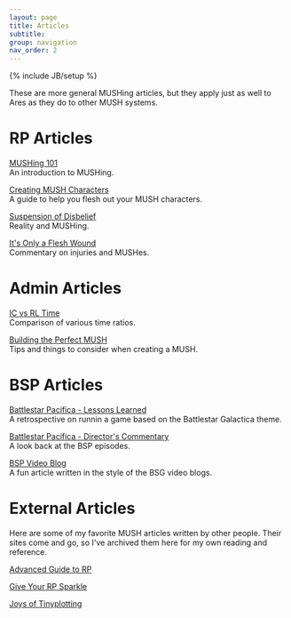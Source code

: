 ```yaml
---
layout: page
title: Articles
subtitle: 
group: navigation
nav_order: 2
---
```

{% include JB/setup %}

These are more general MUSHing articles, but they apply just as well to Ares as they do to other MUSH systems.

# RP Articles

[MUSHing 101]({{site.siteroot}}articles/mush_101.html)<br/>
An introduction to MUSHing.

[Creating MUSH Characters]({{site.siteroot}}articles/characters.html)<br/>
A guide to help you flesh out your MUSH characters.

[Suspension of Disbelief]({{site.siteroot}}articles/disbelief.html)<br/>
Reality and MUSHing.

[It's Only a Flesh Wound]({{site.siteroot}}articles/flesh_wound.html)<br/>
Commentary on injuries and MUSHes.

# Admin Articles

[IC vs RL Time]({{site.siteroot}}articles/ictime.html)<br/>
Comparison of various time ratios.


[Building the Perfect MUSH]({{site.siteroot}}articles/perfect_mush.html)<br/>
Tips and things to consider when creating a MUSH.


# BSP Articles
[Battlestar Pacifica - Lessons Learned]({{site.siteroot}}articles/bsp_lessons.html)<br/>
A retrospective on runnin a game based on the Battlestar Galactica theme.


[Battlestar Pacifica - Director's Commentary]({{site.siteroot}}articles/bsp_director.html)<br/>
A look back at the BSP episodes.


[BSP Video Blog]({{site.siteroot}}articles/bsp_vlog.html)<br/>
A fun article written in the style of the BSG video blogs.

# External Articles

Here are some of my favorite MUSH articles written by other people.  Their sites come and go, so I've archived them here for my own reading and reference.

[Advanced Guide to RP]({{site.siteroot}}articles/advanced_rp.html)

[Give Your RP Sparkle]({{site.siteroot}}articles/sparkle.html)

[Joys of Tinyplotting]({{site.siteroot}}articles/joys_of_tp.html)
